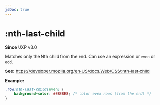 ```yaml
---
jsDoc: true
---
```

# :nth-last-child

**Since** UXP v3.0

Matches only the Nth child from the end. Can use an expression or `even` or `odd`.

**See:** https://developer.mozilla.org/en-US/docs/Web/CSS/:nth-last-child

**Example:**

```css
.row:nth-last-child(even) {
    background-color: #E8E8E8; /* color even rows (from the end) */
}
```


